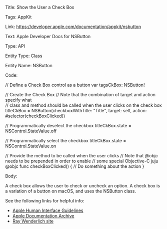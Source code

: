 Title:  Show the User a Check Box

Tags:   AppKit

Link:   https://developer.apple.com/documentation/appkit/nsbutton

Text:   Apple Developer Docs for NSButton

Type:   API

Entity Type: Class

Entity Name: NSButton

Code: 

// Define a Check Box control as a button
var tagsCkBox: NSButton!

// Create the Check Box
// Note that the combination of target and action specify what  
// class and method should be called when the user clicks on the check box
titleCkBox = NSButton(checkboxWithTitle: "Title", target: self, action: #selector(checkBoxClicked))

// Programmatically deselect the checkbox
titleCkBox.state = NSControl.StateValue.off

// Programmatically select the checkbox
titleCkBox.state = NSControl.StateValue.on

// Provide the method to be called when the user clicks
// Note that @objc needs to be prepended in order to enable 
// some special Objective-C juju
@objc func checkBoxClicked() {
	// Do something about the action
}

Body: 

A check box allows the user to check or uncheck an option. A check box is a variation of a button on macOS, and uses the NSButton class. 

See the following links for helpful info:

* [Apple Human Interface Guidelines](https://developer.apple.com/design/human-interface-guidelines/macos/buttons/checkboxes/)
* [Apple Documentation Archive](https://developer.apple.com/library/archive/documentation/Cocoa/Conceptual/Button/Concepts/CheckBoxes.html)
* [Ray Wenderlich site](https://www.raywenderlich.com/760-macos-controls-tutorial-part-2-2)
